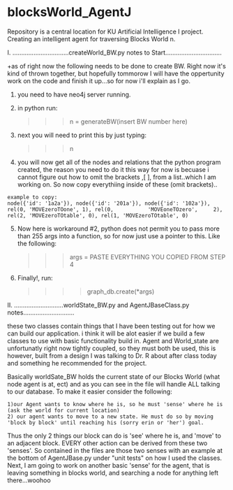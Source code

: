 blocksWorld_AgentJ
==================

Repository is a central location for KU Artificial Intelligence I project. Creating an intelligent agent for traversing Blocks World n.

I. ................................createWorld_BW.py notes to Start................................

  +as of right now the following needs to be done to create BW. Right now it's kind of thrown together, but hopefully tommorow I will have the oppertunity work on the code and finish it up...so for now i'll explain as I go.
  
  1) you need to have neo4j server running.
  
  2) in python run:
      >>> n = generateBW(insert BW number here)
    
  3) next you will need to print this by just typing:
      >>> n 
    
  4) you will now get all of the nodes and relations that the python program created, the reason you need to do it this way for now is becuase i cannot figure out how to omit the brackets ,[ ], from a list..which I am working on. So now copy everythiing inside of these (omit brackets)..
  
    example to copy:
    node({'id': '1a2a'}), node({'id': '201a'}), node({'id': '102a'}), rel(0, 'MOVEzeroTOone', 1), rel(0,           'MOVEoneTOzero',     2), rel(2, 'MOVEzeroTOtable', 0), rel(1, 'MOVEzeroTOtable', 0)
  
  5) Now here is workaround #2, python does not permit you to pass more than 255 args into a function, so for now just use a pointer to this. Like the following:
      >>> args = PASTE EVERYTHING YOU COPIED FROM STEP 4
    
  6) Finally!, run:
      >>>> graph_db.create(*args)
      
II. ............................worldState_BW.py and AgentJBaseClass.py notes.............................

  these two classes contain things that I have been testing out for how we can build our application. i think it will be alot easier if we build a few classes to use with basic functionality build in. Agent and World_state are unfortunatly right now tightly coupled, so they must both be used, this is however, built from a design I was talking to Dr. R about after class today and something he recommended for the project.
  
  
  Basically worldSate_BW holds the current state of our Blocks World (what node agent is at, ect) and as you can see in the file will handle ALL talking to our database. To make it easier consider the following:
    
    1)our Agent wants to know where he is, so he must 'sense' where he is (ask the world for current location)
    2) our agent wants to move to a new state. He must do so by moving 'block by block' until reaching his (sorry erin or 'her') goal. 
    
  Thus the only 2 things our block can do is 'see' where he is, and 'move' to an adjacent block. EVERY other action can be derived from these two 'senses'. So contained in the files are those two senses with an example at the bottom of AgentJBase.py under "unit tests" on how I used the classes. Next, I am going to work on another basic 'sense' for the agent, that is leaving something in blocks world, and searching a node for anything left there...woohoo
